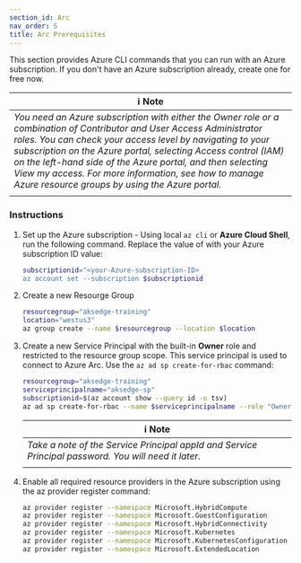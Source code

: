 ```yaml
---
section_id: Arc
nav_order: 5
title: Arc Prerequisites
---
```


This section provides Azure CLI commands that you can run with an Azure subscription. If you don't have an Azure subscription already, create one for free now.

| ℹ️ Note                                   | 
|------------------------------------------|
| _You need an Azure subscription with either the Owner role or a combination of Contributor and User Access Administrator roles. You can check your access level by navigating to your subscription on the Azure portal, selecting Access control (IAM) on the left-hand side of the Azure portal, and then selecting View my access. For more information, see how to manage Azure resource groups by using the Azure portal._ | 
| | 

### Instructions

1. Set up the Azure subscription - Using local `az cli` or  **Azure Cloud Shell**, run the following command. Replace the value of <your-Azure-subscription-ID> with your Azure subscription ID value:

    ```bash
    subscriptionid="<your-Azure-subscription-ID>
    az account set --subscription $subscriptionid
    ```

2. Create a new Resourge Group

    ```bash
    resourcegroup="aksedge-training"
    location="westus3"
    az group create --name $resourcegroup --location $location
    ```

3. Create a new Service Principal with the built-in **Owner** role and restricted to the resource group scope. This service principal is used to connect to Azure Arc. Use the `az ad sp create-for-rbac` command:

    ```bash
    resourcegroup="aksedge-training"
    serviceprincipalname="aksedge-sp"
    subscriptionid=$(az account show --query id -o tsv)
    az ad sp create-for-rbac --name $serviceprincipalname --role "Owner" --scopes /subscriptions/$subscriptionid/resourceGroups/$resourcegroup
    ```

    | ℹ️ Note                                   | 
    |------------------------------------------|
    | _Take a note of the Service Principal appId and Service Principal password. You will need it later._ | 
    | | 

4. Enable all required resource providers in the Azure subscription using the az provider register command:

    ```bash
    az provider register --namespace Microsoft.HybridCompute
    az provider register --namespace Microsoft.GuestConfiguration
    az provider register --namespace Microsoft.HybridConnectivity
    az provider register --namespace Microsoft.Kubernetes
    az provider register --namespace Microsoft.KubernetesConfiguration
    az provider register --namespace Microsoft.ExtendedLocation
    ```